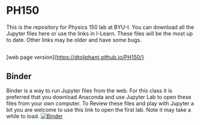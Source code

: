 # PH150
This is the repository for Physics 150 lab at BYU-I. You can download all the Jupyter files here or use the links in I-Learn. These files will be the most up to date. Other links may be older and have some bugs. 
## 
[web page version]{https://dtoliphant.github.io/PH150/}
## Binder
Binder is a way to run Jupyter files from the web. For this class it is preferred that you download Anaconda and use Jupyter Lab to open these files from your own computer. To Review these files and play with Jupyter a bit you are welcome to use this link to open the first lab. Note it may take a while to load.
[![Binder](https://mybinder.org/badge_logo.svg)](https://mybinder.org/v2/gh/dtoliphant/PH150/master?filepath=PH150Lab1_Intro.ipynb)
